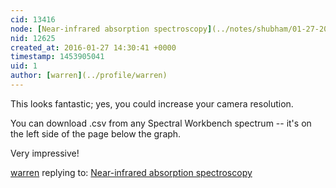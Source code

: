 ```yaml
---
cid: 13416
node: [Near-infrared absorption spectroscopy](../notes/shubham/01-27-2016/near-infrared-absorption-spectroscopy)
nid: 12625
created_at: 2016-01-27 14:30:41 +0000
timestamp: 1453905041
uid: 1
author: [warren](../profile/warren)
---
```


This looks fantastic; yes, you could increase your camera resolution.

You can download .csv from any Spectral Workbench spectrum -- it's on the left side of the page below the graph. 

Very impressive!

[warren](../profile/warren) replying to: [Near-infrared absorption spectroscopy](../notes/shubham/01-27-2016/near-infrared-absorption-spectroscopy)

